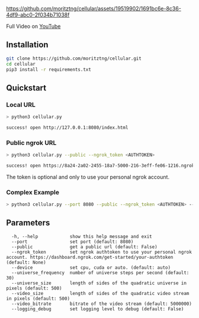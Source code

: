 https://github.com/moritztng/cellular/assets/19519902/1691bc6e-8c36-4df9-abc0-2f034b71038f

Full Video on [YouTube](https://youtu.be/AwLMmECtJqI)

## Installation
```bash
git clone https://github.com/moritztng/cellular.git
cd cellular
pip3 install -r requirements.txt
```

## Quickstart
### Local URL
```bash
> python3 cellular.py

success! open http://127.0.0.1:8080/index.html
```
### Public ngrok URL
```bash
> python3 cellular.py --public --ngrok_token <AUTHTOKEN>

success! open https://8a24-2a02-2455-18a7-5000-216-3eff-fe06-1216.ngrok-free.app/index.html
```
The token is optional and only to use your personal ngrok account.
### Complex Example
```bash
> python3 cellular.py --port 8080 --public --ngrok_token <AUTHTOKEN> --device cuda --universe_frequency 30 --universe_size 500  --video_size 500 --video_bitrate 5000000 --logging_debug
```

## Parameters
```
  -h, --help            show this help message and exit
  --port                set port (default: 8080)
  --public              get a public url (default: False)
  --ngrok_token         set ngrok authtoken to use your personal ngrok account. https://dashboard.ngrok.com/get-started/your-authtoken (default: None)
  --device              set cpu, cuda or auto. (default: auto)
  --universe_frequency  number of universe steps per second (default: 30)
  --universe_size       length of sides of the quadratic universe in pixels (default: 500)
  --video_size          length of sides of the quadratic video stream in pixels (default: 500)
  --video_bitrate       bitrate of the video stream (default: 5000000)
  --logging_debug       set logging level to debug (default: False)
```
